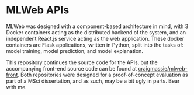 # MLWeb APIs
MLWeb was designed with a component-based architecture in mind, with 3 Docker containers acting as the distributed backend of the system, and an independent React.js service acting as the web application. These docker containers are Flask applications, written in Python, split into the tasks of: model training, model prediction, and model explanation.

This repository continues the source code for the APIs, but the accompanying front-end source code can be found at [craigmassie/mlweb-front](https://github.com/craigmassie/mlweb-front). Both repositories were designed for a proof-of-concept evaluation as part of a MSci dissertation, and as such, may be a bit ugly in parts. Bear with me.
